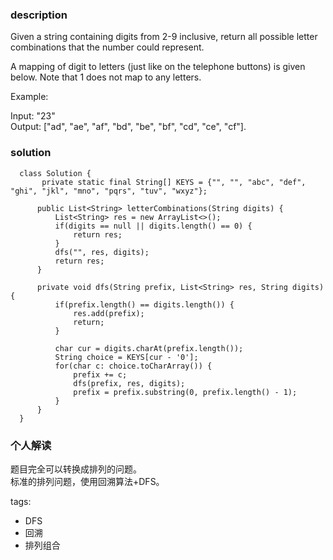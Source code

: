### description    
  Given a string containing digits from 2-9 inclusive, return all possible letter combinations that the number could represent.  
    
  A mapping of digit to letters (just like on the telephone buttons) is given below. Note that 1 does not map to any letters.  
    
    
    
  Example:  
    
  Input: "23"  
  Output: ["ad", "ae", "af", "bd", "be", "bf", "cd", "ce", "cf"].  
### solution    
```    
  class Solution {  
       private static final String[] KEYS = {"", "", "abc", "def", "ghi", "jkl", "mno", "pqrs", "tuv", "wxyz"};  
    
      public List<String> letterCombinations(String digits) {  
          List<String> res = new ArrayList<>();  
          if(digits == null || digits.length() == 0) {  
              return res;  
          }  
          dfs("", res, digits);  
          return res;  
      }  
    
      private void dfs(String prefix, List<String> res, String digits) {  
          if(prefix.length() == digits.length()) {  
              res.add(prefix);  
              return;  
          }  
    
          char cur = digits.charAt(prefix.length());  
          String choice = KEYS[cur - '0'];  
          for(char c: choice.toCharArray()) {  
              prefix += c;  
              dfs(prefix, res, digits);  
              prefix = prefix.substring(0, prefix.length() - 1);  
          }  
      }  
  }  
```    
    
### 个人解读    
  题目完全可以转换成排列的问题。  
  标准的排列问题，使用回溯算法+DFS。  
    
tags:    
  -  DFS  
  -  回溯  
  -  排列组合  
